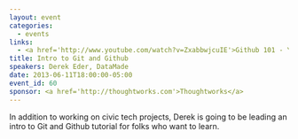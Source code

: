 ```yaml
---
layout: event
categories: 
  - events
links:
  - <a href='http://www.youtube.com/watch?v=ZxabbwjcuIE'>Github 101 - YouTube</a>
title: Intro to Git and Github
speakers: Derek Eder, DataMade
date: 2013-06-11T18:00:00-05:00
event_id: 60
sponsor: <a href='http://thoughtworks.com'>Thoughtworks</a>
---
```


<p>In addition to working on civic tech projects, Derek is going to be leading an intro to Git and Github tutorial for folks who want to learn.</p>
